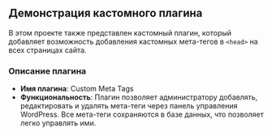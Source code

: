 ## Демонстрация кастомного плагина

В этом проекте также представлен кастомный плагин, который добавляет возможность добавления кастомных мета-тегов в `<head>` на всех страницах сайта.

### Описание плагина

- **Имя плагина**: Custom Meta Tags
- **Функциональность**: Плагин позволяет администратору добавлять, редактировать и удалять мета-теги через панель управления WordPress. Все мета-теги сохраняются в базе данных, что позволяет легко управлять ими.

